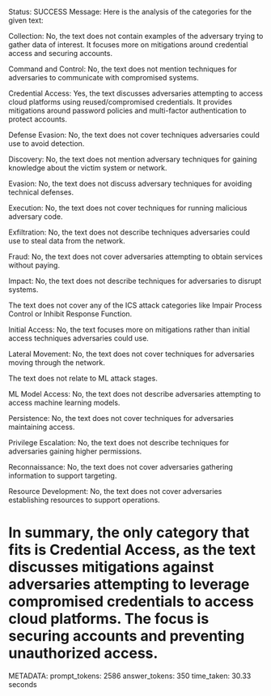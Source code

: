 Status: SUCCESS
Message:  Here is the analysis of the categories for the given text:

Collection: No, the text does not contain examples of the adversary trying to gather data of interest. It focuses more on mitigations around credential access and securing accounts.

Command and Control: No, the text does not mention techniques for adversaries to communicate with compromised systems.

Credential Access: Yes, the text discusses adversaries attempting to access cloud platforms using reused/compromised credentials. It provides mitigations around password policies and multi-factor authentication to protect accounts.

Defense Evasion: No, the text does not cover techniques adversaries could use to avoid detection. 

Discovery: No, the text does not mention adversary techniques for gaining knowledge about the victim system or network.

Evasion: No, the text does not discuss adversary techniques for avoiding technical defenses.

Execution: No, the text does not cover techniques for running malicious adversary code.

Exfiltration: No, the text does not describe techniques adversaries could use to steal data from the network.

Fraud: No, the text does not cover adversaries attempting to obtain services without paying.  

Impact: No, the text does not describe techniques for adversaries to disrupt systems.

The text does not cover any of the ICS attack categories like Impair Process Control or Inhibit Response Function.

Initial Access: No, the text focuses more on mitigations rather than initial access techniques adversaries could use.

Lateral Movement: No, the text does not cover techniques for adversaries moving through the network.  

The text does not relate to ML attack stages.

ML Model Access: No, the text does not describe adversaries attempting to access machine learning models.

Persistence: No, the text does not cover techniques for adversaries maintaining access.

Privilege Escalation: No, the text does not describe techniques for adversaries gaining higher permissions.

Reconnaissance: No, the text does not cover adversaries gathering information to support targeting.

Resource Development: No, the text does not cover adversaries establishing resources to support operations.

In summary, the only category that fits is Credential Access, as the text discusses mitigations against adversaries attempting to leverage compromised credentials to access cloud platforms. The focus is securing accounts and preventing unauthorized access.
================================================================================
METADATA:
prompt_tokens: 2586
answer_tokens: 350
time_taken: 30.33 seconds
